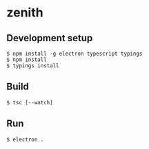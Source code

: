 # zenith

## Development setup

```
$ npm install -g electron typescript typings
$ npm install
$ typings install
```

## Build

```
$ tsc [--watch]
```

## Run

```
$ electron .
```
